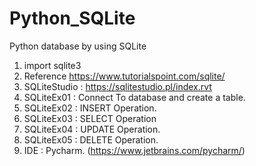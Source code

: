 # Python_SQLite
Python database by using SQLite

1. import sqlite3
2. Reference https://www.tutorialspoint.com/sqlite/
3. SQLiteStudio : https://sqlitestudio.pl/index.rvt
4. SQLiteEx01 : Connect To database and create a table.
5. SQLiteEx02 : INSERT Operation.
6. SQLiteEx03 : SELECT Operation
7. SQLiteEx04 : UPDATE Operation.
8. SQLiteEx05 : DELETE Operation.
9. IDE : Pycharm. (https://www.jetbrains.com/pycharm/)
